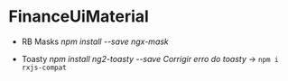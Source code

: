 # FinanceUiMaterial

- RB Masks
*npm install --save ngx-mask*

- Toasty
*npm install ng2-toasty --save*
*Corrigir erro do toasty* -> `npm i rxjs-compat`

